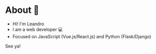# About 🌱
- Hi! I'm Leandro
- I am a web developer 💻
- Focused on JavaScript (Vue.js/React.js) and Python (Flask/Django)

See ya!

<!---
leandro-alvesc/leandro-alvesc is a ✨ special ✨ repository because its `README.md` (this file) appears on your GitHub profile.
You can click the Preview link to take a look at your changes.
--->
